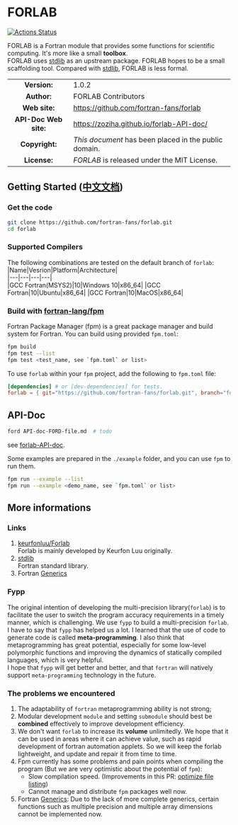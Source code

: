 # FORLAB

[![Actions Status](https://github.com/fortran-fans/forlab/workflows/fpm/badge.svg)](https://github.com/fortran-fans/forlab/actions)

FORLAB is a Fortran module that provides some functions for scientific computing.
It's more like a small **toolbox**.  
FORLAB uses [stdlib](https://github.com/fortran-lang/stdlib) as an upstream package. FORLAB hopes to be a small scaffolding tool. Compared with [stdlib](https://github.com/fortran-lang/stdlib), FORLAB is less formal.

| | |  
|:-:|---|
| **Version:** | 1.0.2 |
| **Author:** | FORLAB Contributors |
| **Web site:** | https://github.com/fortran-fans/forlab |
| **API-Doc Web site:** | https://zoziha.github.io/forlab-API-doc/ |
| **Copyright:** | _This document_ has been placed in the public domain. |
| **License:** | _FORLAB_ is released under the MIT License. |

## Getting Started ([中文文档](./README_CN.md))
### Get the code

```bash
git clone https://github.com/fortran-fans/forlab.git
cd forlab
```

### Supported Compilers

The following combinations are tested on the default branch of `forlab`:  
|Name|Vesrion|Platform|Architecture|  
|---|---|---|---|  
|GCC Fortran(MSYS2)|10|Windows 10|x86_64|
|GCC Fortran|10|Ubuntu|x86_64|
|GCC Fortran|10|MacOS|x86_64|

### Build with [fortran-lang/fpm](https://github.com/fortran-lang/fpm)
Fortran Package Manager (fpm) is a great package manager and build system for Fortran.
You can build using provided `fpm.toml`:
```bash
fpm build
fpm test --list
fpm test <test_name, see `fpm.toml` or list>
```

To use `forlab` within your `fpm` project, add the following to `fpm.toml` file:
```toml
[dependencies] # or [dev-dependencies] for tests.
forlab = { git="https://github.com/fortran-fans/forlab.git", branch="forlab-fpm" }
```

## API-Doc

```bash
ford API-doc-FORD-file.md  # todo
```
see [forlab-API-doc](https://fortran-fans.github.io/forlab/page/specs/index.html).

Some examples are prepared in the `./example` folder, and you can use `fpm` to run them.
```sh
fpm run --example --list
fpm run --example <demo_name, see `fpm.toml` or list>
```

## More informations

### Links
1. [keurfonluu/Forlab](https://github.com/keurfonluu/Forlab)  
    Forlab is mainly developed by Keurfon Luu originally.
2. [stdlib](https://github.com/fortran-lang/stdlib)  
   Fortran standard library.
3. Fortran [Generics](https://github.com/j3-fortran/generics)

### Fypp
The original intention of developing the multi-precision library(`forlab`) is 
to facilitate the user to switch the program accuracy requirements in a timely manner, 
which is challenging. We use `fypp` to build a multi-precision `forlab`. 
I have to say that `fypp` has helped us a lot. I learned that the use of code 
to generate code is called **meta-programming**. I also think that metaprogramming 
has great potential, especially for some low-level polymorphic functions and 
improving the dynamics of statically compiled languages, which is very helpful.  
I hope that `fypp` will get better and better, and that `fortran` will natively 
support `meta-programming` technology in the future.

### The problems we encountered
1. The adaptability of `fortran` metaprogramming ability is not strong;
2. Modular development `module` and setting `submodule` should best be **combined** effectively to improve development efficiency.
3. We don't want `forlab` to increase its **volume** unlimitedly. We hope that 
it can be used in areas where it can achieve value, such as rapid development 
of fortran automation applets. So we will keep the forlab lightweight, and 
update and repair it from time to time.
4. Fpm currently has some problems and pain points when compiling the program (But we are very optimistic about the potential of `fpm`):
   + Slow compilation speed. (Improvements in this PR: [optimize file listing](https://github.com/fortran-lang/fpm/pull/507))
   + Cannot manage and distribute `fpm` packages well now.
5. Fortran [Generics](https://github.com/j3-fortran/generics): Due to the lack of more complete generics, certain functions such as multiple precision and multiple array dimensions cannot be implemented now.